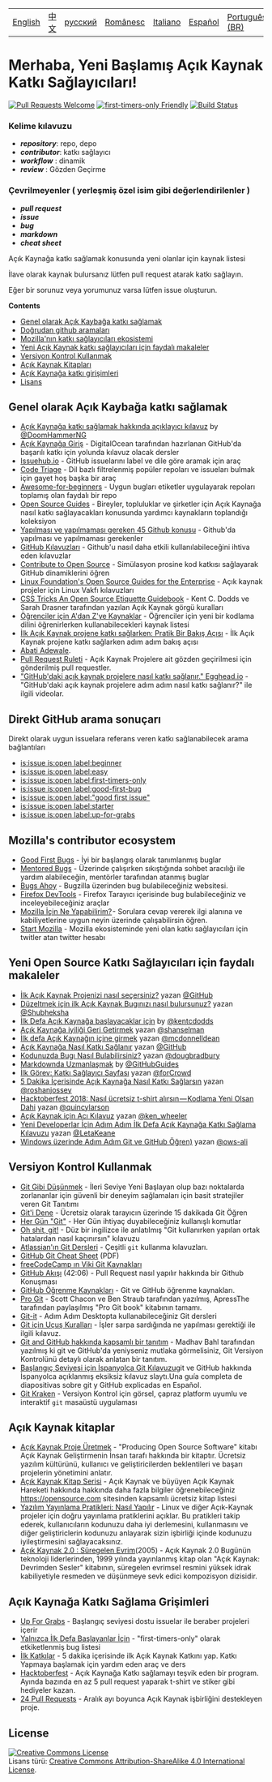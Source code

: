 <table>
    <tr>
        <!-- Do not translate this table -->
        <td><a href="./README.md"> English </a></td>
        <td><a href="./README-CN.md"> 中文 </a></td>
        <td><a href="./README-RU.md"> русский </a></td>
        <td><a href="./README-RO.md"> Românesc </a></td>
        <td><a href="./README-IT.md"> Italiano </a></td>
        <td><a href="./README-ES.md"> Español </a></td>
        <td><a href="./README-pt-BR.md"> Português (BR) </a></td>
        <td><a href="./README-DE.md"> Deutsch </a></td>
        <td><a href="./README-GR.md"> Ελληνικά </a></td>
        <td><a href="./README-TR.md"> Turkish </a></td>
    </tr>
</table>

# Merhaba, Yeni Başlamış Açık Kaynak Katkı Sağlayıcıları!

[![Pull Requests Welcome](https://img.shields.io/badge/PRs-welcome-brightgreen.svg?style=flat)](http://makeapullrequest.com)
[![first-timers-only Friendly](https://img.shields.io/badge/first--timers--only-friendly-blue.svg)](http://www.firsttimersonly.com/)
[![Build Status](https://travis-ci.org/freeCodeCamp/how-to-contribute-to-open-source.svg?branch=master)](https://travis-ci.org/freeCodeCamp/how-to-contribute-to-open-source)

### Kelime kılavuzu
- **_repository_**: repo, depo
- **_contributor_**: katkı sağlayıcı
- **_workflow_** : dinamik
- **_review_** : Gözden Geçirme

### Çevrilmeyenler ( yerleşmiş özel isim gibi değerlendirilenler )
- **_pull request_**
- **_issue_**
- **_bug_**
- **_markdown_**
- **_cheat sheet_**

Açık Kaynağa katkı sağlamak konusunda yeni olanlar için kaynak listesi

İlave olarak kaynak bulursanız lütfen pull request atarak katkı sağlayın. 

Eğer bir sorunuz veya yorumunuz varsa lütfen issue oluşturun.

**Contents**

- [Genel olarak Açık Kaybağa katkı sağlamak](#contributing-to-open-source-in-general)
- [Doğrudan github aramaları](#direct-github-searches)
- [Mozilla'nın katkı sağlayıcıları ekosistemi](#mozillas-contributor-ecosystem)
- [Yeni Açık Kaynak katkı sağlayıcıları için faydalı makaleler](#useful-articles-for-new-open-source-contributors)
- [Versiyon Kontrol Kullanmak](#using-version-control)
- [Açık Kaynak Kitapları](#open-source-books)
- [Açık Kaynağa katkı girişimleri](#open-source-contribution-initiatives)
- [Lisans](#license)

## Genel olarak Açık Kaybağa katkı sağlamak
- [Açık Kaynağa katkı sağlamak hakkında açıklayıcı kılavuz](https://medium.freecodecamp.org/the-definitive-guide-to-contributing-to-open-source-900d5f9f2282) by [@DoomHammerNG](https://twitter.com/DoomHammerNG)
- [Açık Kaynağa Giriş](https://www.digitalocean.com/community/tutorial_series/an-introduction-to-open-source) - DigitalOcean tarafından hazırlanan GitHub'da başarılı katkı için yolunda kılavuz olacak dersler 
- [Issuehub.io](http://issuehub.io/) - GitHub issuelarını label ve dile göre aramak için araç
- [Code Triage](https://www.codetriage.com/) - Dil bazlı filtrelenmiş popüler repoları ve issueları bulmak için gayet hoş başka bir araç 
- [Awesome-for-beginners](https://github.com/MunGell/awesome-for-beginners) - Uygun bugları etiketler uygulayarak repoları toplamış olan faydalı bir repo 
- [Open Source Guides](https://opensource.guide/) - Bireyler, topluluklar ve şirketler için Açık Kaynağa nasıl katkı sağlayacakları konusunda yardımcı kaynakların toplandığı koleksiyon
- [Yapılması ve yapılmaması gereken 45 Github konusu](https://hackernoon.com/45-github-issues-dos-and-donts-dfec9ab4b612) - Github'da yapılması ve yapılmaması gerekenler
- [GitHub Kılavuzları](https://guides.github.com/) - Github'u nasıl daha etkili kullanılabileceğini ihtiva eden kılavuzlar
- [Contribute to Open Source](https://github.com/danthareja/contribute-to-open-source) - 
Simülasyon prosine kod katkısı sağlayarak GitHub dinamiklerini öğren
- [Linux Foundation's Open Source Guides for the Enterprise](https://www.linuxfoundation.org/resources/open-source-guides/) - Açık kaynak projeler için Linux Vakfı kılavuzları
- [CSS Tricks An Open Source Etiquette Guidebook](https://css-tricks.com/open-source-etiquette-guidebook/) - Kent C. Dodds ve Sarah Drasner tarafından yazılan Açık Kaynak görgü kuralları
- [Öğrenciler için A'dan Z'ye Kaynaklar](https://github.com/dipakkr/A-to-Z-Resources-for-Students) - Öğrenciler için yeni bir kodlama dilini öğrenirlerken kullanabilecekleri kaynak listesi
- [İlk Açık Kaynak projene katkı sağlarken: Pratik Bir Bakış Açısı](https://blog.devcenter.co/contributing-to-your-first-open-source-project-a-practical-approach-1928c4cbdae) - İlk Açık Kaynak projene katkı sağlarken adım adım bakış açısı   
- [Abati Adewale](https://www.acekyd.com).
- [Pull Request Ruleti](http://www.pullrequestroulette.com/) - Açık Kaynak Projelere ait gözden geçirilmesi için gönderilmiş pull requestler. 
- ["GitHub'daki açık kaynak projelere nasıl katkı sağlanır." Egghead.io](https://egghead.io/courses/how-to-contribute-to-an-open-source-project-on-github) - "GitHub'daki açık kaynak projelere adım adım nasıl katkı sağlanır?" ile ilgili videolar.

## Direkt GitHub arama sonuçarı
Direkt olarak uygun issuelara referans veren katkı sağlanabilecek arama bağlantıları 
- [is:issue is:open label:beginner](https://github.com/search?utf8=%E2%9C%93&q=is%3Aissue+is%3Aopen+label%3Abeginner)
- [is:issue is:open label:easy](https://github.com/search?utf8=%E2%9C%93&q=is%3Aissue+is%3Aopen+label%3Aeasy)
- [is:issue is:open label:first-timers-only](https://github.com/search?utf8=%E2%9C%93&q=is%3Aissue+is%3Aopen+label%3Afirst-timers-only)
- [is:issue is:open label:good-first-bug](https://github.com/search?utf8=%E2%9C%93&q=is%3Aissue+is%3Aopen+label%3Agood-first-bug)
- [is:issue is:open label:"good first issue"](https://github.com/search?utf8=%E2%9C%93&q=is%3Aissue+is%3Aopen+label%3A"good+first+issue")
- [is:issue is:open label:starter](https://github.com/search?utf8=%E2%9C%93&q=is%3Aissue+is%3Aopen+label%3Astarter)
- [is:issue is:open label:up-for-grabs](https://github.com/search?utf8=%E2%9C%93&q=is%3Aissue+is%3Aopen+label%3Aup-for-grabs)

## Mozilla's contributor ecosystem
- [Good First Bugs](https://bugzil.la/sw:%22[good%20first%20bug]%22&limit=0) - İyi bir başlangış olarak tanımlanmış buglar 
- [Mentored Bugs](https://bugzilla.mozilla.org/buglist.cgi?quicksearch=mentor%3A%40) - Üzerinde çalışırken sıkıştığında sohbet aracılığı ile yardım alabileceğin, mentörler tarafından atanmış buglar
- [Bugs Ahoy](http://www.joshmatthews.net/bugsahoy/) - Bugzilla üzerinden bug bulabileceğiniz websitesi.
- [Firefox DevTools](http://firefox-dev.tools/) - Firefox Tarayıcı içerisinde bug bulabileceğiniz ve inceleyebileceğiniz araçlar 
- [Mozilla İçin Ne Yapabilirim?](http://whatcanidoformozilla.org/) - Sorulara cevap vererek ilgi alanına ve kabiliyetlerine uygun neyin üzerinde çalışabilirsin öğren. 
- [Start Mozilla](https://twitter.com/StartMozilla) - Mozilla ekosisteminde yeni olan katkı sağlayıcıları için twitler atan twitter hesabı 

## Yeni Open Source Katkı Sağlayıcıları için faydalı makaleler 
- [İlk Açık Kaynak Projenizi nasıl seçersiniz?](https://github.com/collections/choosing-projects) yazan [@GitHub](https://github.com/github)
- [Düzeltmek için ilk Açık Kaynak Bugınızı nasıl bulursunuz?](https://medium.freecodecamp.org/finding-your-first-open-source-project-or-bug-to-work-on-1712f651e5ba#.slc8i2h1l) yazan [@Shubheksha](https://github.com/Shubheksha)
- [İlk Defa Açık Kaynağa başlayacaklar için](https://kentcdodds.com/blog/first-timers-only) by [@kentcdodds](https://github.com/kentcdodds)
- [Açık Kaynağa iyiliği Geri Getirmek](http://www.hanselman.com/blog/BringKindnessBackToOpenSource.aspx) yazan [@shanselman](https://github.com/shanselman)
- [İlk defa Açık Kaynağın içine girmek](https://www.nearform.com/blog/getting-into-open-source-for-the-first-time/) yazan [@mcdonnelldean](https://github.com/mcdonnelldean)
- [Açık Kaynağa Nasıl Katkı Sağlanır](https://opensource.guide/how-to-contribute/) yazan [@GitHub](https://github.com/github)
- [Kodunuzda Bugı Nasıl Bulabilirsiniz?](https://8thlight.com/blog/doug-bradbury/2016/06/29/how-to-find-bug-in-your-code.html) yazan [@dougbradbury](https://twitter.com/dougbradbury)
- [Markdownda Uzmanlaşmak](https://guides.github.com/features/mastering-markdown/) by [@GitHubGuides](https://guides.github.com/)
- [İlk Görev: Katkı Sağlayıcı Sayfası](https://medium.com/@forCrowd/first-mission-contributors-page-df24e6e70705#.2v2g0no29) yazan [@forCrowd](https://github.com/forCrowd)
- [5 Dakika İçerisinde Açık Kaynağa Nasıl Katkı Sağlarsın](https://medium.freecodecamp.org/how-to-make-your-first-open-source-contribution-in-just-5-minutes-aaad1fc59c9a) yazan [@roshanjossey](https://medium.freecodecamp.org/@roshanjossey)
- [Hacktoberfest 2018: Nasıl ücretsiz t-shirt alırsın — Kodlama Yeni Olsan Dahi](https://medium.freecodecamp.org/hacktoberfest-2018-how-you-can-get-your-free-shirt-even-if-youre-new-to-coding-96080dd0b01b) yazan [@quincylarson](https://medium.freecodecamp.org/@quincylarson)
- [Açık Kaynak için Acı Kılavuz](https://medium.com/codezillas/a-bitter-guide-to-open-source-a8e3b6a3c1c4) yazan [@ken_wheeler](https://medium.com/@ken_wheeler)
- [Yeni Developerlar İçin Adım Adım İlk Defa Açık Kaynağa Katkı Sağlama Kılavuzu](https://hackernoon.com/contributing-to-open-source-the-sharks-are-photoshopped-47e22db1ab86) yazan [@LetaKeane](http://www.letakeane.com/)
- [Windows üzerinde Adım Adım Git ve GitHub Öğren)](https://medium.com/@ows_ali/be93518e06dc) yazan [@ows-ali](https://medium.com/@ows_ali)

## Versiyon Kontrol Kullanmak
- [Git Gibi Düşünmek](http://think-like-a-git.net/) - İleri Seviye Yeni Başlayan olup bazı noktalarda zorlananlar için güvenli bir deneyim sağlamaları için basit stratejiler veren Git Tanıtımı
- [Git'i Dene](https://try.github.io/) - Ücretsiz olarak tarayıcın üzerinde 15 dakikada Git Öğren
- [Her Gün "Git"](https://git-scm.com/docs/giteveryday) - Her Gün ihtiyaç duyabileceğiniz kullanışlı komutlar
- [Oh shit, git!](http://ohshitgit.com/) - Düz bir ingilizce ile anlatılmış "Git kullanırken yapılan ortak hatalardan nasıl kaçınırsın" kılavuzu
- [Atlassian'ın Git Dersleri](https://www.atlassian.com/git/tutorials/) - Çeşitli `git` kullanma kılavuzları.
- [GitHub Git Cheat Sheet](https://education.github.com/git-cheat-sheet-education.pdf) (PDF)
- [freeCodeCamp ın Viki Git Kaynakları](https://forum.freecodecamp.org/t/wiki-git-resources/13136)
- [GitHub Akışı](https://www.youtube.com/watch?v=juLIxo42A_s) (42:06) - Pull Request nasıl yapılır hakkında bir Github Konuşması
- [GitHub Öğrenme Kaynakları](https://help.github.com/articles/git-and-github-learning-resources/) - Git ve GitHub öğrenme kaynakları.
- [Pro Git](https://git-scm.com/book/en/v2) - Scott Chacon ve Ben Straub tarafından yazılmış, ApressThe tarafından paylaşılmış "Pro Git book" kitabının tamamı.
- [Git-it](https://github.com/jlord/git-it-electron) - Adım Adım Desktopta kullanabileceğiniz Git dersleri
- [Git için Uçuş Kuralları](https://github.com/k88hudson/git-flight-rules) - İşler sarpa sardığında ne yapılması gerektiği ile ilgili kılavuz.
- [Git and GitHub hakkında kapsamlı bir tanıtım](https://codeburst.io/git-good-part-a-e0d826286a2a) - Madhav Bahl tarafından yazılmış ki git ve GitHub'da yeniyseniz mutlaka görmelisiniz, Git Versiyon Kontrolünü detaylı olarak anlatan bir tanıtım.
- [Başlangıç Seviyesi için İspanyolca Git Kılavuzu](https://platzi.github.io/git-slides/#/)git ve GitHub hakkında İspanyolca açıklanmış eksiksiz kılavuz slaytı.Una guía completa de diapositivas sobre git y GitHub explicadas en Español.
- [Git Kraken](https://www.gitkraken.com/git-client) - Versiyon Kontrol için görsel, çapraz platform uyumlu ve interaktif `git` masaüstü uygulaması

## Açık Kaynak kitaplar
- [Açık Kaynak Proje Üretmek](http://producingoss.com/) - "Producing Open Source Software"  kitabı Açık Kaynak Geliştirmenin İnsan tarafı hakkında bir kitaptır. Ücretsiz yazılım kültürünü, kullanıcı ve geliştiricilerden beklentileri ve başarı projelerin yönetimini anlatır. 
- [Açık Kaynak Kitap Serisi](https://opensource.com/resources/ebooks) - Açık Kaynak ve büyüyen Açık Kaynak Hareketi hakkında hakkında daha fazla bilgiler öğrenebileceğiniz https://opensource.com sitesinden kapsamlı ücretsiz kitap listesi
- [Yazılım Yayınlama Pratikleri: Nasıl Yapılır](http://en.tldp.org/HOWTO/Software-Release-Practice-HOWTO/) - Linux ve diğer Açık-Kaynak projeler için doğru yayınlama pratiklerini açıklar. Bu pratikleri takip ederek, kullanıcıların kodunuzu daha iyi derlemesini, kullanmasını ve diğer geliştiriclerin kodunuzu anlayarak sizin işbirliği içinde kodunuzu iyileştirmesini sağlayacaksınız.
- [Açık Kaynak 2.0 : Süregelen Evrim](https://archive.org/details/opensources2.000diborich)(2005) - Açık Kaynak 2.0 Bugünün teknoloji liderlerinden, 1999 yılında yayınlanmış kitap olan "Açık Kaynak: Devrimden Sesler" kitabının, süregelen evrimsel resmini yüksek idrak kabiliyetiyle resmeden ve düşünmeye sevk edici kompozisyon dizisidir. 

## Açık Kaynağa Katkı Sağlama Grişimleri
- [Up For Grabs](http://up-for-grabs.net/#/) - Başlangıç seviyesi dostu issuelar ile beraber projeleri içerir
- [Yalnızca İlk Defa Başlayanlar İçin](http://www.firsttimersonly.com/) - "first-timers-only" olarak etkiketlenmiş bug listesi
- [İlk Katkılar](https://firstcontributions.github.io/) - 5 dakika içerisinde ilk Açık Kaynak Katkını yap. Katkı Yapmaya başlamak için yardım eden araç ve ders 
- [Hacktoberfest](https://hacktoberfest.digitalocean.com/) - Açık Kaynağa Katkı sağlamayı teşvik eden bir program. Ayında bazında en az 5 pull request yaparak t-shirt ve stiker gibi hediyeler kazan.
- [24 Pull Requests](https://24pullrequests.com) - Aralık ayı boyunca Açık Kaynak işbirliğini destekleyen proje. 

## License
<a rel="license" href="http://creativecommons.org/licenses/by-sa/4.0/"><img alt="Creative Commons License" style="border-width:0" src="https://i.creativecommons.org/l/by-sa/4.0/88x31.png" /></a><br />Lisans türü: <a rel="license" href="http://creativecommons.org/licenses/by-sa/4.0/">Creative Commons Attribution-ShareAlike 4.0 International License</a>.
